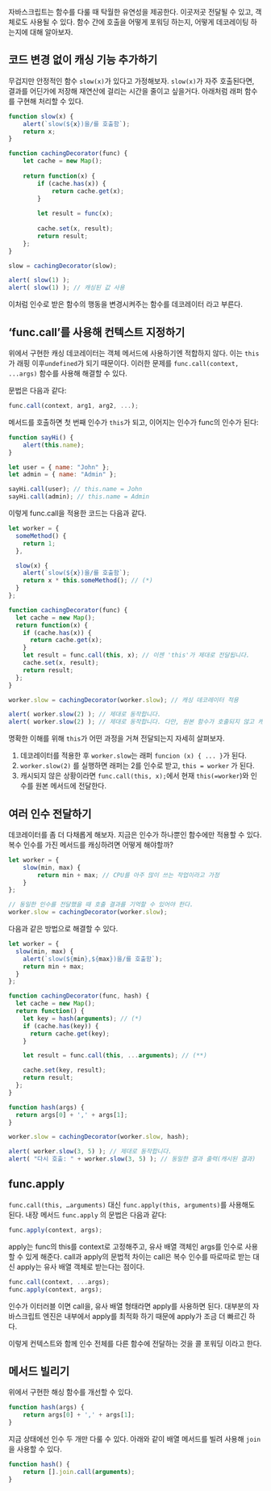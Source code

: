 자바스크립트는 함수를 다룰 때 탁월한 유연성을 제공한다. 이곳저곳 전달될 수 있고, 객체로도 사용될 수 있다. 함수 간에 호출을 어떻게 포워딩 하는지, 어떻게 데코레이팅 하는지에 대해 알아보자.

## 코드 변경 없이 캐싱 기능 추가하기

무겁지만 안정적인 함수 `slow(x)`가 있다고 가정해보자. `slow(x)`가 자주 호출된다면, 결과를 어딘가에 저장해 재연산에 걸리는 시간을 줄이고 싶을거다. 아래처럼 래퍼 함수를 구현해 처리할 수 있다.

```jsx
function slow(x) {
	alert(`slow(${x})을/를 호출함`);
	return x;
}

function cachingDecorator(func) {
	let cache = new Map();
	
	return function(x) {
		if (cache.has(x)) {
			return cache.get(x);
		}
		
		let result = func(x);
		
		cache.set(x, result);
		return result;
	};
}

slow = cachingDecorator(slow);

alert( slow(1) );
alert( slow(1) ); // 캐싱된 값 사용
```

이처럼 인수로 받은 함수의 행동을 변경시켜주는 함수를 데코레이터 라고 부른다.

## ‘func.call’를 사용해 컨텍스트 지정하기

위에서 구현한 캐싱 데코레이터는 객체 메서드에 사용하기엔 적합하지 않다. 이는 `this`가 래핑 이후`undefined`가 되기 때문이다. 이러한 문제를 `func.call(context, ...args)` 함수를 사용해 해결할 수 있다.

문법은 다음과 같다:

```jsx
func.call(context, arg1, arg2, ...);
```

메서드를 호출하면 첫 번째 인수가 `this`가 되고, 이어지는 인수가 func의 인수가 된다:

```jsx
function sayHi() {
	alert(this.name);
}

let user = { name: "John" };
let admin = { name: "Admin" };

sayHi.call(user); // this.name = John
sayHi.call(admin); // this.name = Admin
```

이렇게 func.call을 적용한 코드는 다음과 같다.

```jsx
let worker = {
  someMethod() {
    return 1;
  },

  slow(x) {
    alert(`slow(${x})을/를 호출함`);
    return x * this.someMethod(); // (*)
  }
};

function cachingDecorator(func) {
  let cache = new Map();
  return function(x) {
    if (cache.has(x)) {
      return cache.get(x);
    }
    let result = func.call(this, x); // 이젠 'this'가 제대로 전달됩니다.
    cache.set(x, result);
    return result;
  };
}

worker.slow = cachingDecorator(worker.slow); // 캐싱 데코레이터 적용

alert( worker.slow(2) ); // 제대로 동작합니다.
alert( worker.slow(2) ); // 제대로 동작합니다. 다만, 원본 함수가 호출되지 않고 캐시 된 값이 출력됩니다.
```

명확한 이해를 위해 `this`가 어떤 과정을 거쳐 전달되는지 자세히 살펴보자.

1. 데코레이터를 적용한 후 `worker.slow`는 래퍼 `funcion (x) { ... }`가 된다.
2. `worker.slow(2)` 를 실행하면 래퍼는 2를 인수로 받고, `this = worker` 가 된다.
3. 캐시되지 않은 상황이라면 `func.call(this, x);`에서 현재 `this(=worker`)와 인수를 원본 메서드에 전달한다.

## 여러 인수 전달하기

데코레이터를 좀 더 다채롭게 해보자. 지금은 인수가 하나뿐인 함수에만 적용할 수 있다. 복수 인수를 가진 메서드를 캐싱하려면 어떻게 해야할까?

```jsx
let worker = {
	slow(min, max) {
		return min + max; // CPU를 아주 많이 쓰는 작업이라고 가정
	}
};

// 동일한 인수를 전달했을 때 호출 결과를 기억할 수 있어야 한다.
worker.slow = cachingDecorator(worker.slow);
```

다음과 같은 방법으로 해결할 수 있다.

```jsx
let worker = {
  slow(min, max) {
    alert(`slow(${min},${max})을/를 호출함`);
    return min + max;
  }
};

function cachingDecorator(func, hash) {
  let cache = new Map();
  return function() {
    let key = hash(arguments); // (*)
    if (cache.has(key)) {
      return cache.get(key);
    }

    let result = func.call(this, ...arguments); // (**)

    cache.set(key, result);
    return result;
  };
}

function hash(args) {
  return args[0] + ',' + args[1];
}

worker.slow = cachingDecorator(worker.slow, hash);

alert( worker.slow(3, 5) ); // 제대로 동작합니다.
alert( "다시 호출: " + worker.slow(3, 5) ); // 동일한 결과 출력(캐시된 결과)
```

## func.apply

`func.call(this, …arguments)` 대신 `func.apply(this, arguments)`를 사용해도 된다. 내장 메서드 `func.apply` 의 문법은 다음과 같다:

```jsx
func.apply(context, args);
```

apply는 func의 this를 context로 고정해주고, 유사 배열 객체인 args를 인수로 사용할 수 있게 해준다. call과 apply의 문법적 차이는 call은 복수 인수를 따로따로 받는 대신 apply는 유사 배열 객체로 받는다는 점이다.

```jsx
func.call(context, ...args);
func.apply(context, args);
```

인수가 이터러블 이면 call을, 유사 배열 형태라면 apply를 사용하면 된다. 대부분의 자바스크립트 엔진은 내부에서 apply를 최적화 하기 때문에 apply가 조금 더 빠르긴 하다.

이렇게 컨텍스트와 함께 인수 전체를 다른 함수에 전달하는 것을 콜 포워딩 이라고 한다.

## 메서드 빌리기

위에서 구현한 해싱 함수를 개선할 수 있다.

```jsx
function hash(args) {
	return args[0] + ',' + args[1];
}
```

지금 상태에선 인수 두 개만 다룰 수 있다. 아래와 같이 배열 메서드를 빌려 사용해 `join`을 사용할 수 있다.

```jsx
function hash() {
	return [].join.call(arguments);
}
```